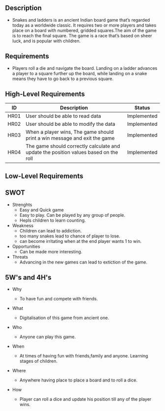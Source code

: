 ## Description
* Snakes and ladders is an ancient Indian board game that’s regarded today as a worldwide classic. It requires two or more players and takes place on a board with numbered, gridded squares.The aim of the game is to reach the final square. The game is a race that’s based on sheer luck, and is popular with children. 

## Requirements
* Players roll a die and navigate the board. Landing on a ladder advances a player to a square further up the board, while landing on a snake means they have to go back to a previous square.

## High-Level Requirements
|  ID|Description|Status|
  |---|---|---|
  | HR01 | User should be able to read data  | Implemented |
  | HR02 | User should be able to modify the data  | Implemented |
  | HR03 | When a player wins, The game should print a win message and exit the game | Implemented |
  | HR04 | The game should correctly calculate and update the position values based on the roll | Implemented |



## Low-Level Requirements


## SWOT
* Strenghts
    * Easy and Quick game
    * Easy to play. Can be played by any group of people.
    * Hepls children to learn counting. 
* Weakness
    * Children can lead to addiction.
    * too many snakes lead to chance of player to lose.
    * can become irritating when at the end player wants 1 to win.
* Opportunities
    * Can be made more interesting.
* Threats
    * Advancing in the new games can lead to extiction of the game.

## 5W's and 4H's
* Why
    * To have fun and compete with friends.
* What
    * Digitalisation of this game from ancient one.
* Who
    * Anyone can play this game. 
* When
    * At times of having fun with friends,family and anyone. Learning stages of children.
* Where
    * Anywhere having place to place a board and to roll a dice.

* How
    * Player can roll a dice and update his position till any of the player wins.
